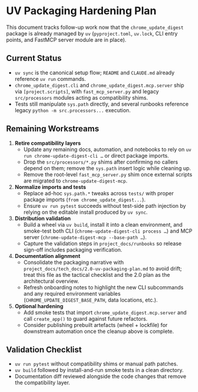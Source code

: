 # UV Packaging Hardening Plan

This document tracks follow-up work now that the `chrome_update_digest`
package is already managed by `uv` (`pyproject.toml`, `uv.lock`, CLI entry
points, and FastMCP server module are in place).

## Current Status
- `uv sync` is the canonical setup flow; `README` and `CLAUDE.md` already
  reference `uv run` commands.
- `chrome_update_digest.cli` and `chrome_update_digest.mcp.server` ship via
  `[project.scripts]`, with `fast_mcp_server.py` and legacy `src/processors`
  modules acting as compatibility shims.
- Tests still manipulate `sys.path` directly, and several runbooks reference
  legacy `python -m src.processors...` execution.

## Remaining Workstreams
1. **Retire compatibility layers**
   - Update any remaining docs, automation, and notebooks to rely on
     `uv run chrome-update-digest-cli …` or direct package imports.
   - Drop the `src/processors/*.py` shims after confirming no callers depend on
     them; remove the `sys.path` insert logic while cleaning up.
   - Remove the root-level `fast_mcp_server.py` shim once external scripts are
     migrated to `chrome-update-digest-mcp`.
2. **Normalize imports and tests**
   - Replace ad-hoc `sys.path.*` tweaks across `tests/` with proper package
     imports (`from chrome_update_digest...`).
   - Ensure `uv run pytest` succeeds without test-side path injection by
     relying on the editable install produced by `uv sync`.
3. **Distribution validation**
   - Build a wheel via `uv build`, install it into a clean environment, and
     smoke-test both CLI (`chrome-update-digest-cli process …`) and MCP server
     (`chrome-update-digest-mcp --base-path …`).
   - Capture the validation steps in `project_docs/runbooks` so release
     sign-off includes packaging verification.
4. **Documentation alignment**
   - Consolidate the packaging narrative with
     `project_docs/tech_docs/2.0-uv-packaging-plan.md` to avoid drift; treat
     this file as the tactical checklist and the 2.0 plan as the architectural
     overview.
   - Refresh onboarding notes to highlight the new CLI subcommands and any
     required environment variables (`CHROME_UPDATE_DIGEST_BASE_PATH`, data
     locations, etc.).
5. **Optional hardening**
   - Add smoke tests that import `chrome_update_digest.mcp.server` and call
     `create_app()` to guard against future refactors.
   - Consider publishing prebuilt artefacts (wheel + lockfile) for downstream
     automation once the cleanup above is complete.

## Validation Checklist
- `uv run pytest` without compatibility shims or manual path patches.
- `uv build` followed by install-and-run smoke tests in a clean directory.
- Documentation diff reviewed alongside the code changes that remove the
  compatibility layer.
